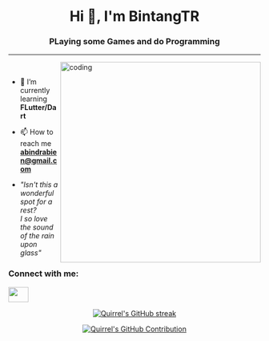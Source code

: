 <h1 align="center">Hi 👋, I'm BintangTR</h1>
<h3 align="center">PLaying some Games and do Programming</h3>
<hr>
<img align="right" alt="coding" width="400" src="https://i.kym-cdn.com/photos/images/newsfeed/001/443/777/6a0.gif"

<p align="left"><br></p>

- 🌱 I’m currently learning **FLutter/Dart**

- 📫 How to reach me **abindrabien@gmail.com**

- *"Isn't this a wonderful spot for a rest? <br> I so love the sound of the rain upon glass"*

<h3 align="left">Connect with me:</h3>
<p align="left">
<a href="https://www.instagram.com/bintang_tr17" target="blank"><img align="center" src="https://raw.githubusercontent.com/rahuldkjain/github-profile-readme-generator/master/src/images/icons/Social/instagram.svg" height="30" width="40" /></a>
</p>

<p align="center">
  <a href="https://github.com/bintangtr">
    <img src="https://github-readme-streak-stats.herokuapp.com/?user=notquirrel&theme=radical&border=7F3FBF&background=0D1117" alt="Quirrel's GitHub streak"/>
  </a>
</p>

<p align="center">
  <a href="https://github.com/bintangtr">
    <img src="https://github-profile-summary-cards.vercel.app/api/cards/profile-details?username=notquirrel&theme=radical" alt="Quirrel's GitHub Contribution"/>
  </a>
</p>
